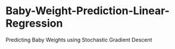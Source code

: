# Baby-Weight-Prediction-Linear-Regression
Predicting Baby Weights using Stochastic Gradient Descent 
